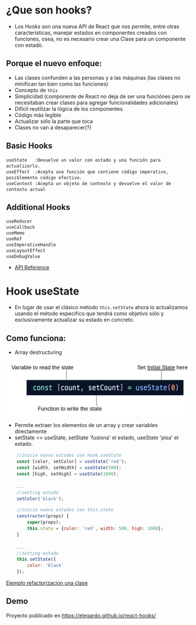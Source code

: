 # ¿Que son hooks?
* Los Hooks son una nueva API de React que nos permite, entre otras características, manejar estados en componentes creados con funciones, osea, no es necesario crear una Clase para un componente con estado.

## Porque el nuevo enfoque:
* Las clases confunden a las personas y a las máquinas (las clases no minifican tan bien como las funciones)
* Concepto de `this`
* Simplicidad (componente de React no deja de ser una funciónes pero se necesitaban crear clases para agregar funcionalidades adicionales)
* Difícil reutilizar la lógica de los componentes
* Código más legible
* Actualizar sólo la parte que toca
* Clases no van a desaparecer(?)

## Basic Hooks

	useState   :Devuelve un valor con estado y una función para actualizarlo.
	useEffect  :Acepta una función que contiene código imperativo, posiblemente código efectivo.
	useContext :Acepta un objeto de contexto y devuelve el valor de contexto actual

##	Additional Hooks

	useReducer
	useCallback
	useMemo
	useRef
	useImperativeHandle
	useLayoutEffect
	useDebugValue

* [API Reference](https://es.reactjs.org/docs/hooks-reference.html)

# Hook useState

* En lugar de usar el clásico método `this.setState` ahora lo actualizamos usando el método especifico que tendrá como objetivo sólo y exclusivamente actualizar su estado en concreto.

## Como funciona:
* Array destructuring

![Screenshot](/images/array_destructuring.png)

* Permite extraer los elementos de un array y crear variables directamente
* setState <> useState, setState 'fusiona' el estado, useState 'pisa' el estado.

```javascript
	//inicia nuevo estados con hook useState
	const [color, setColor] = useState('red');
	const [width, setWidth] = useState(500);
	const [high, setHigh] = useState(1000);

	...
	//setting estado
	setColor('black');

```

```javascript
	//inicia nuevo estados con this.state
	constructor(props) {
		super(props);
		this.state = {color: 'red', width: 500, high: 1000};
	}

	...
	//setting estado
	this.setState({
		color: 'black'
	});

```
[Ejemplo refactorizacion una clase](https://pbs.twimg.com/media/DquJO7rVsAAcYYr.jpg:large)

## Demo

Proyecto publicado en https://elegardo.github.io/react-hooks/